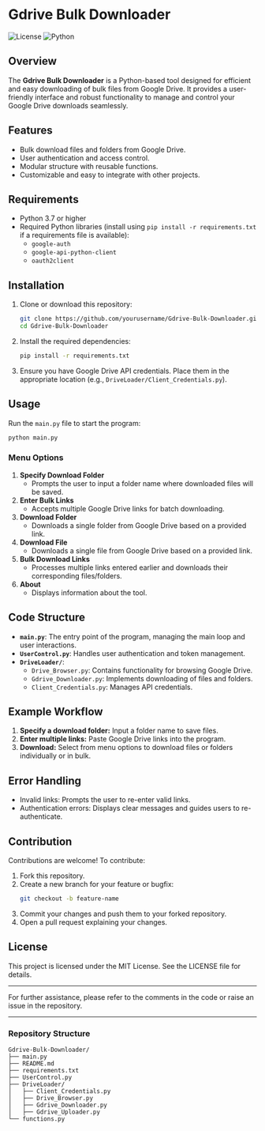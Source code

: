 # Gdrive Bulk Downloader

![License](https://img.shields.io/badge/license-MIT-blue.svg)
![Python](https://img.shields.io/badge/python-3.7%2B-blue)

## Overview
The **Gdrive Bulk Downloader** is a Python-based tool designed for efficient and easy downloading of bulk files from Google Drive. It provides a user-friendly interface and robust functionality to manage and control your Google Drive downloads seamlessly.

## Features
- Bulk download files and folders from Google Drive.
- User authentication and access control.
- Modular structure with reusable functions.
- Customizable and easy to integrate with other projects.

## Requirements
- Python 3.7 or higher
- Required Python libraries (install using `pip install -r requirements.txt` if a requirements file is available):
  - `google-auth`
  - `google-api-python-client`
  - `oauth2client`

## Installation
1. Clone or download this repository:
   ```bash
   git clone https://github.com/yourusername/Gdrive-Bulk-Downloader.git
   cd Gdrive-Bulk-Downloader
   ```
2. Install the required dependencies:
   ```bash
   pip install -r requirements.txt
   ```
3. Ensure you have Google Drive API credentials. Place them in the appropriate location (e.g., `DriveLoader/Client_Credentials.py`).

## Usage
Run the `main.py` file to start the program:
```bash
python main.py
```

### Menu Options
1. **Specify Download Folder**
   - Prompts the user to input a folder name where downloaded files will be saved.
2. **Enter Bulk Links**
   - Accepts multiple Google Drive links for batch downloading.
3. **Download Folder**
   - Downloads a single folder from Google Drive based on a provided link.
4. **Download File**
   - Downloads a single file from Google Drive based on a provided link.
5. **Bulk Download Links**
   - Processes multiple links entered earlier and downloads their corresponding files/folders.
6. **About**
   - Displays information about the tool.

## Code Structure
- **`main.py`**: The entry point of the program, managing the main loop and user interactions.
- **`UserControl.py`**: Handles user authentication and token management.
- **`DriveLoader/`**:
  - `Drive_Browser.py`: Contains functionality for browsing Google Drive.
  - `Gdrive_Downloader.py`: Implements downloading of files and folders.
  - `Client_Credentials.py`: Manages API credentials.

## Example Workflow
1. **Specify a download folder:** Input a folder name to save files.
2. **Enter multiple links:** Paste Google Drive links into the program.
3. **Download:** Select from menu options to download files or folders individually or in bulk.

## Error Handling
- Invalid links: Prompts the user to re-enter valid links.
- Authentication errors: Displays clear messages and guides users to re-authenticate.

## Contribution
Contributions are welcome! To contribute:
1. Fork this repository.
2. Create a new branch for your feature or bugfix:
   ```bash
   git checkout -b feature-name
   ```
3. Commit your changes and push them to your forked repository.
4. Open a pull request explaining your changes.

## License
This project is licensed under the MIT License. See the LICENSE file for details.

---
For further assistance, please refer to the comments in the code or raise an issue in the repository.

---
### Repository Structure
```plaintext
Gdrive-Bulk-Downloader/
├── main.py
├── README.md
├── requirements.txt
├── UserControl.py
├── DriveLoader/
│   ├── Client_Credentials.py
│   ├── Drive_Browser.py
│   ├── Gdrive_Downloader.py
│   ├── Gdrive_Uploader.py
└── functions.py
```

